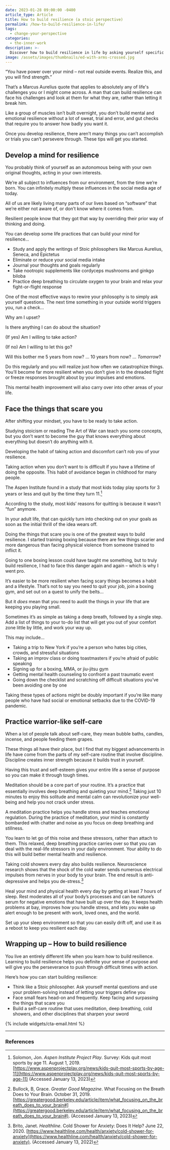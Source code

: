 ```yaml
---
date: 2023-01-28 09:00:00 -0400
article_type: Article
title: How to build resilience (a stoic perspective)
permalink: /how-to-build-resilience-in-life/
tags:
  - change-your-perspective
categories:
  - the-inner-work
description: >-
  Discover how to build resilience in life by asking yourself specific questions on a daily basis, and following the works of these philosophers.
image: /assets/images/thumbnails/ed-with-arms-crossed.jpg
---
```


“You have power over your mind – not real outside events. Realize this, and you will find strength.”

That’s a Marcus Aurelius quote that applies to absolutely any of life's challenges you or I might come across. A man that can build resilience can face his challenges and look at them for what they are, rather than letting it break him.

Like a group of muscles isn’t built overnight, you don’t build mental and emotional resilience without a lot of sweat, trial and error, and gut checks that require you to answer how badly you want it.

Once you develop resilience, there aren’t many things you can’t accomplish or trials you can’t persevere through. These tips will get you started.


## Develop a mind for resilience

You probably think of yourself as an autonomous being with your own original thoughts, acting in your own interests.

We’re all subject to influences from our environment, from the time we’re born. You can infinitely multiply these influences in the social media age of today.

All of us are likely living many parts of our lives based on “software” that we’re either not aware of, or don’t know where it comes from.

Resilient people know that they got that way by overriding their prior way of thinking and doing.

You can develop some life practices that can build your mind for resilience…



* Study and apply the writings of Stoic philosophers like Marcus Aurelius, Seneca, and Epictetus
* Eliminate or reduce your social media intake
* Journal your thoughts and goals regularly
* Take nootropic supplements like cordyceps mushrooms and ginkgo biloba
* Practice deep breathing to circulate oxygen to your brain and relax your fight-or-flight response

One of the most effective ways to rewire your philosophy is to simply ask yourself questions. The next time something in your outside world triggers you, run a check…

Why am I upset?

Is there anything I can do about the situation?

(If yes) Am I willing to take action?

(If no) Am I willing to let this go?

Will this bother me 5 years from now? … 10 years from now? … _Tomorrow_?

Do this regularly and you will realize just how often we catastrophize things. You’ll become far more resilient when you don’t give in to the dreaded flight or freeze responses brought about by your impulses and emotions.

This mental health improvement will also carry over into other areas of your life.


## Face the things that scare you

After shifting your mindset, you have to be ready to take action.

Studying stoicism or reading The Art of War can teach you some concepts, but you don’t want to become the guy that knows everything about everything but doesn’t do anything with it.

Developing the habit of taking action and discomfort can’t rob you of your resilience.

Taking action when you don’t want to is difficult if you have a lifetime of doing the opposite. This habit of avoidance began in childhood for many people.

The Aspen Institute found in a study that most kids today play sports for 3 years or less and quit by the time they turn 11.[^1]

According to the study, most kids’ reasons for quitting is because it wasn’t “fun” anymore.

In your adult life, that can quickly turn into checking out on your goals as soon as the initial thrill of the idea wears off.

Doing the things that scare you is one of the greatest ways to build resilience. I started training boxing because there are few things scarier and more dangerous than facing physical violence from someone trained to inflict it.

Going to one boxing lesson could have taught me something, but to truly build resilience, I had to face this danger again and again – which is why I went pro.

It’s easier to be more resilient when facing scary things becomes a habit and a lifestyle. That’s not to say you need to quit your job, join a boxing gym, and set out on a quest to unify the belts…

But it _does_ mean that you need to audit the things in your life that are keeping you playing small.

Sometimes it’s as simple as taking a deep breath, followed by a single step. Add a list of things to your to-do list that will get you out of your comfort zone little by little, and work your way up.

This may include…



* Taking a trip to New York if you’re a person who hates big cities, crowds, and stressful situations
* Taking an improv class or doing toastmasters if you’re afraid of public speaking
* Signing up for a boxing, MMA, or jiu-jitsu gym
* Getting mental health counseling to confront a past traumatic event
* Going down the checklist and scratching off difficult situations you’ve been avoiding one by one

Taking these types of actions might be doubly important if you’re like many people who have had social or emotional setbacks due to the COVID-19 pandemic.


## Practice warrior-like self-care

When a lot of people talk about self-care, they mean bubble baths, candles, incense, and people feeding them grapes.

These things all have their place, but I find that my biggest advancements in life have come from the parts of my self-care routine that involve discipline. Discipline creates inner strength because it builds trust in yourself.

Having this trust and self-esteem gives your entire life a sense of purpose so you can make it through tough times.

Meditation should be a core part of your routine. It’s a practice that essentially involves deep breathing and quieting your mind.[^2] Taking just 10 minutes to enjoy this solitude and mental calm can revolutionize your well-being and help you not crack under stress.

A meditation practice helps you handle stress and teaches emotional regulation. During the practice of meditation, your mind is constantly bombarded with chatter and noise as you focus on deep breathing and stillness.

You learn to let go of this noise and these stressors, rather than attach to them. This relaxed, deep breathing practice carries over so that you can deal with the real-life stressors in your daily environment. Your ability to do this will build better mental health and resilience.

Taking cold showers every day also builds resilience. Neuroscience research shows that the shock of the cold water sends numerous electrical impulses from nerves in your body to your brain. The end result is anti-depressive and helps you de-stress.[^3]

Heal your mind and physical health every day by getting at least 7 hours of sleep. Rest moderates all of your body’s processes and can be nature’s serum for negative emotions that have built up over the day. It keeps health problems at bay, improves how you handle stress, and lets you wake up alert enough to be present with work, loved ones, and the world.

Set up your sleep environment so that you can easily drift off, and use it as a reboot to keep you resilient each day.


## Wrapping up – How to build resilience

You live an entirely different life when you learn how to build resilience. Learning to build resilience helps you definite your sense of purpose and will give you the perseverance to push through difficult times with action.

Here’s how you can start building resilience:

* Think like a Stoic philosopher. Ask yourself mental questions and use your problem-solving instead of letting your triggers define you
* Face small fears head-on and frequently. Keep facing and surpassing the things that scare you
* Build a self-care routine that uses meditation, deep breathing, cold showers, and other disciplines that sharpen your sword

{% include widgets/cta-email.html %}

---

### References

[^1]: Solomon, Jon. _Aspen Institute Project Play_. Survey: Kids quit most sports by age 11. August 1, 2019. [https://www.aspenprojectplay.org/news/kids-quit-most-sports-by-age-11](https://www.aspenprojectplay.org/news/kids-quit-most-sports-by-age-11)
(Accessed January 13, 2023)

[^2]:  Bullock, B, Grace. _Greater Good Magazine_. What Focusing on the Breath Does to Your Brain. October 31, 2019. [https://greatergood.berkeley.edu/article/item/what_focusing_on_the_breath_does_to_your_brain#](https://greatergood.berkeley.edu/article/item/what_focusing_on_the_breath_does_to_your_brain#). (Accessed January 13, 2023)

[^3]:  Brito, Janet. _Healthline_. Cold Shower for Anxiety: Does It Help? June 22, 2020. [https://www.healthline.com/health/anxiety/cold-shower-for-anxiety](https://www.healthline.com/health/anxiety/cold-shower-for-anxiety). (Accessed January 13, 2022)
